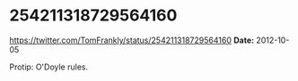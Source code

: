 # 254211318729564160
https://twitter.com/TomFrankly/status/254211318729564160
**Date:** 2012-10-05

Protip: O'Doyle rules.
